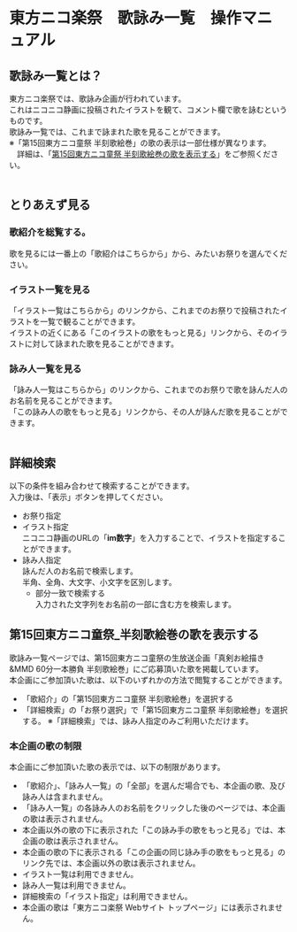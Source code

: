 ﻿# 東方ニコ楽祭　歌詠み一覧　操作マニュアル
## 歌詠み一覧とは？
東方ニコ楽祭では、歌詠み企画が行われています。  
これはニコニコ静画に投稿されたイラストを観て、コメント欄で歌を詠むというものです。  
歌詠み一覧では、これまで詠まれた歌を見ることができます。  
※「第15回東方ニコ童祭 半刻歌絵巻」の歌の表示は一部仕様が異なります。  
　詳細は、「[第15回東方ニコ童祭 半刻歌絵巻の歌を表示する](#第15回東方ニコ童祭_半刻歌絵巻の歌を表示する)」をご参照ください。<br><br>

## とりあえず見る
### 歌紹介を総覧する。
歌を見るには一番上の「歌紹介はこちらから」から、みたいお祭りを選んでください。

### イラスト一覧を見る
「イラスト一覧はこちらから」のリンクから、これまでのお祭りで投稿されたイラストを一覧で観ることができます。  
イラストの近くにある「このイラストの歌をもっと見る」リンクから、そのイラストに対して詠まれた歌を見ることができます。

### 詠み人一覧を見る
「詠み人一覧はこちらから」のリンクから、これまでのお祭りで歌を詠んだ人のお名前を見ることができます。  
「この詠み人の歌をもっと見る」リンクから、その人が詠んだ歌を見ることができます。<br><br>

## 詳細検索
以下の条件を組み合わせて検索することができます。  
入力後は、「表示」ボタンを押してください。
- お祭り指定
- イラスト指定  
ニコニコ静画のURLの「**im数字**」を入力することで、イラストを指定することができます。  
- 詠み人指定  
詠んだ人のお名前で検索します。  
半角、全角、大文字、小文字を区別します。  
  - 部分一致で検索する  
入力された文字列をお名前の一部に含む方を検索します。

## 第15回東方ニコ童祭_半刻歌絵巻の歌を表示する
歌詠み一覧ページでは、第15回東方ニコ童祭の生放送企画「真剣お絵描き&MMD 60分一本勝負 半刻歌絵巻」にご応募頂いた歌を掲載しています。  
本企画にご参加頂いた歌は、以下のいずれかの方法で閲覧することができます。
- 「歌紹介」の「第15回東方ニコ童祭 半刻歌絵巻」を選択する
- 「詳細検索」の「お祭り選択」で「第15回東方ニコ童祭 半刻歌絵巻」を選択する。
※「詳細検索」では、詠み人指定のみご利用いただけます。

### 本企画の歌の制限
本企画にご参加頂いた歌の表示では、以下の制限があります。
- 「歌紹介」、「詠み人一覧」の「全部」を選んだ場合でも、本企画の歌、及び詠み人は含まれません。
- 「詠み人一覧」の各詠み人のお名前をクリックした後のページでは、本企画の歌は表示されません。
- 本企画以外の歌の下に表示された「この詠み手の歌をもっと見る」では、本企画の歌は表示されません。
- 本企画の歌の下に表示される「この企画の同じ詠み手の歌をもっと見る」のリンク先では、本企画以外の歌は表示されません。
- イラスト一覧は利用できません。
- 詠み人一覧は利用できません。
- 詳細検索の「イラスト指定」は利用できません。
- 本企画の歌は「東方ニコ楽祭 Webサイト トップページ」には表示されません。